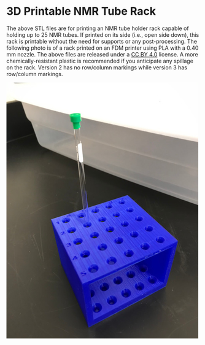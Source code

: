 # 3D Printable NMR Tube Rack

The above STL files are for printing an NMR tube holder rack capable of holding up to 25 NMR tubes. If printed on its side (i.e., open side down), this rack is printable without the need for supports or any post-processing. The following photo is of a rack printed on an FDM printer using PLA with a 0.40 mm nozzle. The above files are released under a [CC BY 4.0](https://creativecommons.org/licenses/by/4.0/) license. A more chemically-resistant plastic is recommended if you anticipate any spillage on the rack. Version 2 has no row/column markings while version 3 has row/column markings.

![top](NMR_tube_rack_top.jpg)
